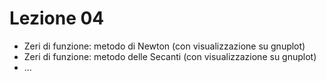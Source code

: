 # Lezione 04

- Zeri di funzione: metodo di Newton (con visualizzazione su gnuplot)
- Zeri di funzione: metodo delle Secanti (con visualizzazione su gnuplot)
- ...